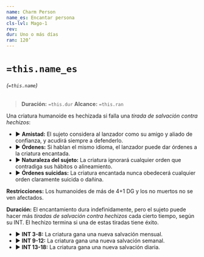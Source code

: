 ```yaml
---
name: Charm Person
name_es: Encantar persona
cls-lvl: Mago-1
rev: 
dur: Uno o más días
ran: 120’
---
```

# `=this.name_es`
###### (`=this.name`)

>**Duración:** `=this.dur`
>**Alcance:** `=this.ran`

Una criatura humanoide es hechizada si falla una _tirada de salvación contra hechizos_:
- ▶ **Amistad:** El sujeto considera al lanzador como su amigo y aliado de confianza, y acudirá siempre a defenderlo.
- ▶ **Órdenes:** Si hablan el mismo idioma, el lanzador puede dar órdenes a la criatura encantada.
- ▶ **Naturaleza del sujeto:** La criatura ignorará cualquier orden que contradiga sus hábitos o alineamiento.
- ▶ **Órdenes suicidas:** La criatura encantada nunca obedecerá cualquier orden claramente suicida o dañina.

**Restricciones:** Los humanoides de más de 4+1 DG y los no muertos no se ven afectados.

**Duración:** El encantamiento dura indefinidamente, pero el sujeto puede hacer más _tiradas de salvación contra hechizos_ cada cierto tiempo, según su INT. El hechizo termina si una de estas tiradas tiene éxito.
- ▶ **INT 3-8:** La criatura gana una nueva salvación mensual.
- ▶ **INT 9-12:** La criatura gana una nueva salvación semanal.
- ▶ **INT 13-18:** La criatura gana una nueva salvación diaria.
